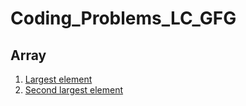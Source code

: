 # Coding_Problems_LC_GFG
## Array
  1. [Largest element](https://github.com/Yamini-Durga/Coding_Problems_LC_GFG/blob/main/Array/LargestElement.cpp)
  2. [Second largest element](https://github.com/Yamini-Durga/Coding_Problems_LC_GFG/blob/main/Array/1.SecondLargest.cpp) 
